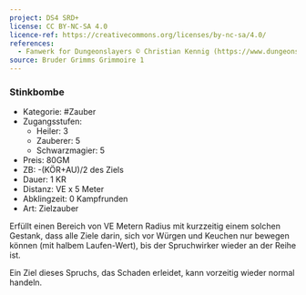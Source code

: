 ```yaml
---
project: DS4 SRD+
license: CC BY-NC-SA 4.0
licence-ref: https://creativecommons.org/licenses/by-nc-sa/4.0/
references: 
  - Fanwerk for Dungeonslayers © Christian Kennig (https://www.dungeonslayers.net/)
source: Bruder Grimms Grimmoire 1
---
```


### Stinkbombe

- Kategorie: #Zauber
- Zugangsstufen:
  - Heiler: 3
  - Zauberer: 5
  - Schwarzmagier: 5
- Preis: 80GM
- ZB: -(KÖR+AU)/2 des Ziels
- Dauer: 1 KR
- Distanz: VE x 5 Meter
- Abklingzeit: 0 Kampfrunden
- Art: Zielzauber

Erfüllt einen Bereich von VE Metern Radius mit kurzzeitig einem solchen Gestank, dass alle Ziele darin, sich vor Würgen und Keuchen nur bewegen können (mit halbem Laufen-Wert), bis der Spruchwirker wieder an der Reihe ist.

Ein Ziel dieses Spruchs, das Schaden erleidet, kann vorzeitig wieder normal handeln.

